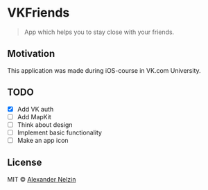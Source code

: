 # VKFriends
> App which helps you to stay close with your friends.

## Motivation

This application was made during iOS-course in VK.com University.

## TODO

- [x] Add VK auth
- [ ] Add MapKit
- [ ] Think about design
- [ ] Implement basic functionality
- [ ] Make an app icon

## License

MIT © [Alexander Nelzin](http://asnelzin.ru)
